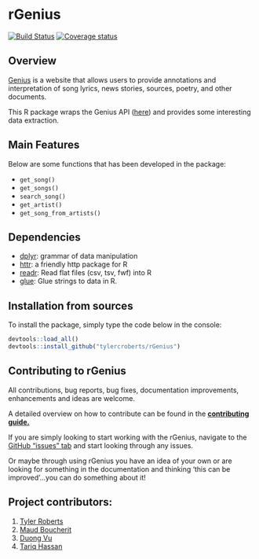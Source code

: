 # rGenius

[![Build Status](https://travis-ci.org/tylercroberts/rGenius.svg?branch=master)](https://travis-ci.org/tylercroberts/rGenius)
[![Coverage status](https://codecov.io/gh/tylercroberts/rGenius/branch/master/graph/badge.svg)](https://codecov.io/github/tylercroberts/rGenius?branch=master)

## Overview

[Genius](http://genius.com/) is a website that allows users to provide annotations and interpretation of song lyrics, news stories, sources, poetry, and other documents.

This R package wraps the Genius API ([here](https://genius.com/)) and provides some interesting data extraction.



## Main Features

Below are some functions that has been developed in the package:

- `get_song()`
- `get_songs()`
- `search_song()`
- `get_artist()`
- `get_song_from_artists()`

## Dependencies

- [dplyr](https://dplyr.tidyverse.org/): grammar of data manipulation
- [httr](https://github.com/r-lib/httr): a friendly http package for R 
- [readr](https://github.com/tidyverse/readr): Read flat files (csv, tsv, fwf) into R
- [glue](https://github.com/tidyverse/glue): Glue strings to data in R. 



## Installation from sources

To install the package, simply type the code below in the console:

```R
devtools::load_all()
devtools::install_github("tylercroberts/rGenius")
```



## Contributing to rGenius 

All contributions, bug reports, bug fixes, documentation improvements, enhancements and ideas are welcome.

A detailed overview on how to contribute can be found in the [**contributing guide.**](https://github.com/tylercroberts/rGenius/blob/master/CONTRIBUTING.md)

If you are simply looking to start working with the rGenius, navigate to the [GitHub “issues” tab](https://github.com/tylercroberts/rGenius/issues) and start looking through any issues.

Or maybe through using rGenius you have an idea of your own or are looking for something in the documentation and thinking ‘this can be improved’...you can do something about it!



## Project contributors:

1. [Tyler Roberts](https://github.com/tylercroberts/)
2. [Maud Boucherit](https://github.com/MaudBoucherit) 
3. [Duong Vu](https://github.com/DuongVu39)
4. [Tariq Hassan](https://github.com/TariqAHassan)
